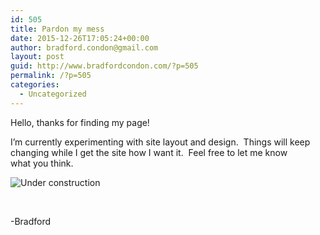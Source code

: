 ```yaml
---
id: 505
title: Pardon my mess
date: 2015-12-26T17:05:24+00:00
author: bradford.condon@gmail.com
layout: post
guid: http://www.bradfordcondon.com/?p=505
permalink: /?p=505
categories:
  - Uncategorized
---
```

Hello, thanks for finding my page!

I&#8217;m currently experimenting with site layout and design.  Things will keep changing while I get the site how I want it.  Feel free to let me know what you think.

<img class="alignnone" src="https://i1.wp.com/upload.wikimedia.org/wikipedia/commons/thumb/e/e1/Ambox_warning_blue_construction.svg/93px-Ambox_warning_blue_construction.svg.png?resize=93%2C80&#038;ssl=1" alt="Under construction" data-recalc-dims="1" />

&nbsp;

-Bradford